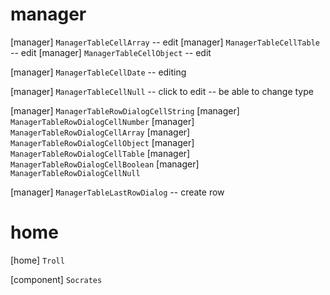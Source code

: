 # manager

[manager] `ManagerTableCellArray` -- edit
[manager] `ManagerTableCellTable` -- edit
[manager] `ManagerTableCellObject` -- edit

[manager] `ManagerTableCellDate` -- editing

[manager] `ManagerTableCellNull` -- click to edit -- be able to change type

[manager] `ManagerTableRowDialogCellString`
[manager] `ManagerTableRowDialogCellNumber`
[manager] `ManagerTableRowDialogCellArray`
[manager] `ManagerTableRowDialogCellObject`
[manager] `ManagerTableRowDialogCellTable`
[manager] `ManagerTableRowDialogCellBoolean`
[manager] `ManagerTableRowDialogCellNull`

[manager] `ManagerTableLastRowDialog` -- create row

# home

[home] `Troll`

[component] `Socrates`
